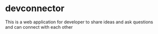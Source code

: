# devconnector
This is a web application for developer to share ideas and ask questions and can connect with each other
